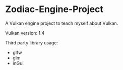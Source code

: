 # Zodiac-Engine-Project
A Vulkan engine project to teach myself about Vulkan.

Vulkan version: 1.4

Third party library usage:
- glfw
- glm
- inGui
